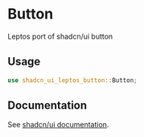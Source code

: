 # Button

Leptos port of shadcn/ui button

## Usage

```rust
use shadcn_ui_leptos_button::Button;
```

## Documentation

See [shadcn/ui documentation](https://ui.shadcn.com/docs/components/button).
